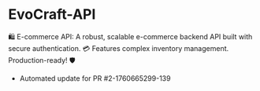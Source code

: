 # EvoCraft-API
🛍️ E-commerce API: A robust, scalable e-commerce backend API built with secure authentication. 💳 Features complex inventory management. Production-ready! 🛡️


- Automated update for PR #2-1760665299-139